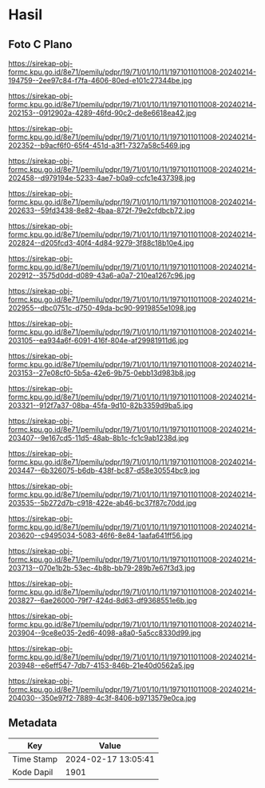 # Hasil

## Foto C Plano

https://sirekap-obj-formc.kpu.go.id/8e71/pemilu/pdpr/19/71/01/10/11/1971011011008-20240214-194759--2ee97c84-f7fa-4606-80ed-e101c27344be.jpg

https://sirekap-obj-formc.kpu.go.id/8e71/pemilu/pdpr/19/71/01/10/11/1971011011008-20240214-202153--0912902a-4289-46fd-90c2-de8e6618ea42.jpg

https://sirekap-obj-formc.kpu.go.id/8e71/pemilu/pdpr/19/71/01/10/11/1971011011008-20240214-202352--b9acf6f0-65f4-451d-a3f1-7327a58c5469.jpg

https://sirekap-obj-formc.kpu.go.id/8e71/pemilu/pdpr/19/71/01/10/11/1971011011008-20240214-202458--d979194e-5233-4ae7-b0a9-ccfc1e437398.jpg

https://sirekap-obj-formc.kpu.go.id/8e71/pemilu/pdpr/19/71/01/10/11/1971011011008-20240214-202633--59fd3438-8e82-4baa-872f-79e2cfdbcb72.jpg

https://sirekap-obj-formc.kpu.go.id/8e71/pemilu/pdpr/19/71/01/10/11/1971011011008-20240214-202824--d205fcd3-40f4-4d84-9279-3f88c18b10e4.jpg

https://sirekap-obj-formc.kpu.go.id/8e71/pemilu/pdpr/19/71/01/10/11/1971011011008-20240214-202912--3575d0dd-d089-43a6-a0a7-210ea1267c96.jpg

https://sirekap-obj-formc.kpu.go.id/8e71/pemilu/pdpr/19/71/01/10/11/1971011011008-20240214-202955--dbc0751c-d750-49da-bc90-9919855e1098.jpg

https://sirekap-obj-formc.kpu.go.id/8e71/pemilu/pdpr/19/71/01/10/11/1971011011008-20240214-203105--ea934a6f-6091-416f-804e-af29981911d6.jpg

https://sirekap-obj-formc.kpu.go.id/8e71/pemilu/pdpr/19/71/01/10/11/1971011011008-20240214-203153--27e08cf0-5b5a-42e6-9b75-0ebb13d983b8.jpg

https://sirekap-obj-formc.kpu.go.id/8e71/pemilu/pdpr/19/71/01/10/11/1971011011008-20240214-203321--912f7a37-08ba-45fa-9d10-82b3359d9ba5.jpg

https://sirekap-obj-formc.kpu.go.id/8e71/pemilu/pdpr/19/71/01/10/11/1971011011008-20240214-203407--9e167cd5-11d5-48ab-8b1c-fc1c9ab1238d.jpg

https://sirekap-obj-formc.kpu.go.id/8e71/pemilu/pdpr/19/71/01/10/11/1971011011008-20240214-203447--6b326075-b6db-438f-bc87-d58e30554bc9.jpg

https://sirekap-obj-formc.kpu.go.id/8e71/pemilu/pdpr/19/71/01/10/11/1971011011008-20240214-203535--5b272d7b-c918-422e-ab46-bc37f87c70dd.jpg

https://sirekap-obj-formc.kpu.go.id/8e71/pemilu/pdpr/19/71/01/10/11/1971011011008-20240214-203620--c9495034-5083-46f6-8e84-1aafa641ff56.jpg

https://sirekap-obj-formc.kpu.go.id/8e71/pemilu/pdpr/19/71/01/10/11/1971011011008-20240214-203713--070e1b2b-53ec-4b8b-bb79-289b7e67f3d3.jpg

https://sirekap-obj-formc.kpu.go.id/8e71/pemilu/pdpr/19/71/01/10/11/1971011011008-20240214-203827--6ae26000-79f7-424d-8d63-df9368551e6b.jpg

https://sirekap-obj-formc.kpu.go.id/8e71/pemilu/pdpr/19/71/01/10/11/1971011011008-20240214-203904--9ce8e035-2ed6-4098-a8a0-5a5cc8330d99.jpg

https://sirekap-obj-formc.kpu.go.id/8e71/pemilu/pdpr/19/71/01/10/11/1971011011008-20240214-203948--e6eff547-7db7-4153-846b-21e40d0562a5.jpg

https://sirekap-obj-formc.kpu.go.id/8e71/pemilu/pdpr/19/71/01/10/11/1971011011008-20240214-204030--350e97f2-7889-4c3f-8406-b9713579e0ca.jpg


## Metadata

| Key        | Value               |
| ---------- | ------------------- |
| Time Stamp | 2024-02-17 13:05:41 |
| Kode Dapil | 1901                |



